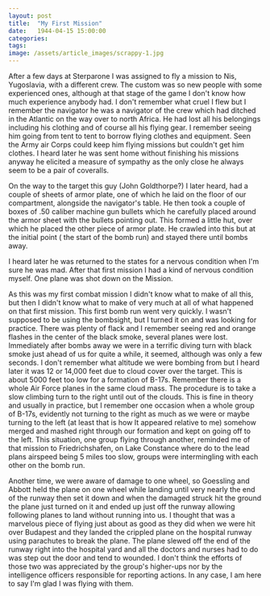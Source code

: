 ```yaml
---
layout: post
title:  "My First Mission"
date:   1944-04-15 15:00:00
categories:
tags: 
image: /assets/article_images/scrappy-1.jpg
---
```


After a few days at Sterparone I was assigned to fly a mission to Nis, Yugoslavia, with a different crew. The custom was so new people with some experienced ones, although at that stage of the game I don't know how much experience anybody had. I don't remember what cruel I flew but I remember the navigator he was a navigator of the crew which had ditched in the Atlantic on the way over to north Africa. He had lost all his belongings including his clothing and of course all his flying gear. I remember seeing him going from tent to tent to borrow flying clothes and equipment. Seen the Army air Corps could keep him flying missions but couldn't get him clothes. I heard later he was sent home without finishing his missions anyway he elicited a measure of sympathy as the only close he always seem to be a pair of coveralls. 

On the way to the target this guy (John Goldthorpe?) I later heard, had a couple of sheets of armor plate, one of which he laid on the floor of our compartment, alongside the navigator's table. He then took a couple of boxes of .50 caliber machine gun bullets which he carefully placed around the armor sheet with the bullets pointing out. This formed a little hut, over which he placed the other piece of armor plate. He crawled into this but at the initial point ( the start of the bomb run) and stayed there until bombs away. 

I heard later he was returned to the states for a nervous condition when I'm sure he was mad. After that first mission I had a kind of nervous condition myself. One plane was shot down on the Mission.

As this was my first combat mission I didn't know what to make of all this, but then I didn't know what to make of very much at all of what happened on that first mission. This first bomb run went very quickly. I wasn't supposed to be using the bombsight, but I turned it on and was looking for practice. There was plenty of flack and I remember  seeing red and orange flashes in the center of the black smoke, several planes were lost. Immediately after bombs away we were in a terrific diving turn with black smoke just ahead of us for quite a while, it seemed, although was only a few seconds. I don't remember what altitude we were bombing from but I heard later it was 12 or 14,000 feet due to cloud cover over the target. This is about 5000 feet too low for a formation of B-17s. Remember there is a whole Air Force planes in the same cloud mass. The procedure is to take a slow climbing turn to the right until out of the clouds. This is fine in theory and usually in practice, but I remember one occasion when a whole group of B-17s, evidently not turning to the right as much as we were or maybe turning to the left (at least that is how It appeared relative to me) somehow merged and mashed right through our formation and kept on going off to the left. This situation, one group flying through another, reminded me of that mission to Friedrichshafen, on Lake Constance where do to the lead plans airspeed being 5 miles too slow, groups were intermingling with each other on the bomb run. 

Another time, we were aware of damage to one wheel, so Goessling and Abbott held the plane on one wheel while landing until very nearly the end of the runway then set it down and when the damaged struck hit the ground the plane just turned on it and ended up just off the runway allowing following planes to land without running into us. I thought that was a marvelous piece of flying just about as good as they did when we were hit over Budapest and they landed the crippled plane on the hospital runway using parachutes to break the plane. The plane slewed off the end of the runway right into the hospital yard and all the doctors and nurses had to do was step out the door and tend to wounded. I don't think the efforts of those two was appreciated by the group's higher-ups nor by the intelligence officers responsible for reporting actions. In any case, I am here to say I'm glad I was flying with them.
